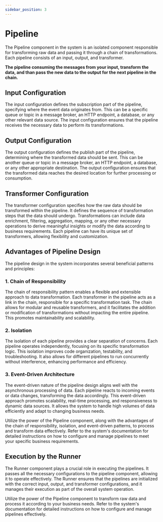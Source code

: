 ```yaml
---
sidebar_position: 3
---
```


# Pipeline

The Pipeline component in the system is an isolated component responsible for transforming raw data and passing it through a chain of transformations. Each pipeline consists of an input, output, and transformer.

__The pipeline consuming the messages from your input, transform the data, and than pass the new data to the output for the next pipeline in the chain.__

## Input Configuration

The input configuration defines the subscription part of the pipeline, specifying where the event data originates from. This can be a specific queue or topic in a message broker, an HTTP endpoint, a database, or any other relevant data source. The input configuration ensures that the pipeline receives the necessary data to perform its transformations.

## Output Configuration

The output configuration defines the publish part of the pipeline, determining where the transformed data should be sent. This can be another queue or topic in a message broker, an HTTP endpoint, a database, or any other appropriate destination. The output configuration ensures that the transformed data reaches the desired location for further processing or consumption.

## Transformer Configuration

The transformer configuration specifies how the raw data should be transformed within the pipeline. It defines the sequence of transformation steps that the data should undergo. Transformations can include data enrichment, filtering, aggregation, mapping, or any other necessary operations to derive meaningful insights or modify the data according to business requirements. Each pipeline can have its unique set of transformers, allowing flexibility and customization.

## Advantages of Pipeline Design

The pipeline design in the system incorporates several beneficial patterns and principles:

### 1. Chain of Responsibility

The chain of responsibility pattern enables a flexible and extensible approach to data transformation. Each transformer in the pipeline acts as a link in the chain, responsible for a specific transformation task. The chain allows for modular and reusable transformers, and it facilitates the addition or modification of transformations without impacting the entire pipeline. This promotes maintainability and scalability.

### 2. Isolation

The isolation of each pipeline provides a clear separation of concerns. Each pipeline operates independently, focusing on its specific transformation logic. This isolation improves code organization, testability, and troubleshooting. It also allows for different pipelines to run concurrently without interference, enhancing performance and efficiency.

### 3. Event-Driven Architecture

The event-driven nature of the pipeline design aligns well with the asynchronous processing of data. Each pipeline reacts to incoming events or data changes, transforming the data accordingly. This event-driven approach promotes scalability, real-time processing, and responsiveness to dynamic data sources. It allows the system to handle high volumes of data efficiently and adapt to changing business needs.

Utilize the power of the Pipeline component, along with the advantages of the chain of responsibility, isolation, and event-driven patterns, to process and transform data effectively. Refer to the system's documentation for detailed instructions on how to configure and manage pipelines to meet your specific business requirements.

## Execution by the Runner

The Runner component plays a crucial role in executing the pipelines. It passes all the necessary configurations to the pipeline component, allowing it to operate effectively. The Runner ensures that the pipelines are initialized with the correct input, output, and transformer configurations, and it manages their execution as part of the overall system operation.

Utilize the power of the Pipeline component to transform raw data and process it according to your business needs. Refer to the system's documentation for detailed instructions on how to configure and manage pipelines effectively.
